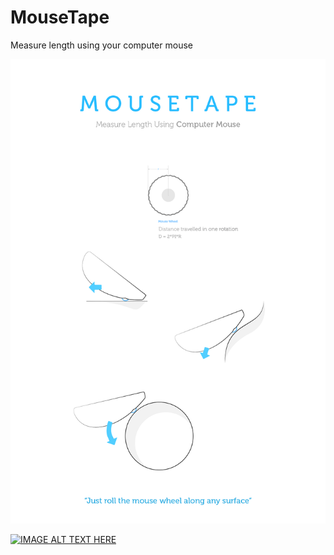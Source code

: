 # MouseTape
Measure length using your computer mouse

![Mouse Tape](https://github.com/black/MouseTape/blob/master/graphics.png)

[![IMAGE ALT TEXT HERE](https://img.youtube.com/vi/YY2gzHfCmM8/0.jpg)](https://www.youtube.com/watch?v=YY2gzHfCmM8)
